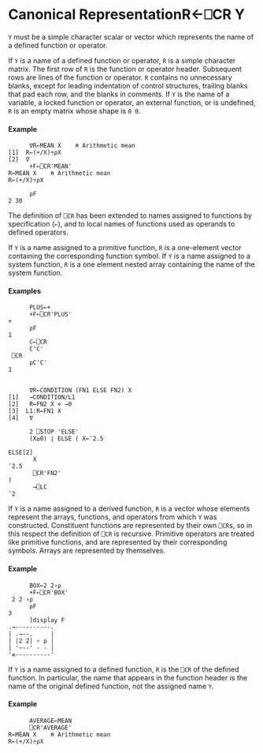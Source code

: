 




<h1 class="heading"><span class="name">Canonical Representation</span><span class="command">R←⎕CR Y</span></h1>

`Y` must be a simple character scalar or vector which represents the name of a defined function or operator.


If `Y` is a name of a defined function or operator, `R` is a simple character matrix.  The first row of `R` is the function or operator header.  Subsequent rows are lines of the function or operator.  `R` contains no unnecessary blanks, except for leading indentation of control structures, trailing blanks that pad each row, and the blanks in comments.  If `Y` is the name of a variable, a locked function or operator, an external function, or is undefined, `R` is an empty matrix whose shape is `0 0`.


#### Example
```apl
      ∇R←MEAN X    ⍝ Arithmetic mean
[1]  R←(+/X)÷⍴X
[2]  ∇
      +F←⎕CR'MEAN'
R←MEAN X    ⍝ Arithmetic mean
R←(+/X)÷⍴X
 
      ⍴F
2 30
```


The definition of `⎕CR` has been extended to names assigned to functions by specification (`←`), and to local names of functions used as operands to defined operators.


If `Y` is a name assigned to a primitive function, `R` is a one-element vector containing the corresponding function symbol.  If `Y` is a name assigned to a system function, `R` is a one element nested array containing the name of the system function.

#### Examples
```apl
      PLUS←+
      +F←⎕CR'PLUS'
+
      ⍴F
1
      C←⎕CR
      C'C'
 ⎕CR
      ⍴C'C'
1
```
```apl

      ∇R←CONDITION (FN1 ELSE FN2) X
[1]   →CONDITION/L1
[2]   R←FN2 X ⋄ →0
[3]  L1:R←FN1 X
[4]   ∇
 
      2 ⎕STOP 'ELSE'
      (X≥0) ⌊ ELSE ⌈ X←¯2.5
 
ELSE[2]
       X
¯2.5
       ⎕CR'FN2'
⌈
       →⎕LC
¯2
```


If `Y` is a name assigned to a derived function, `R` is a vector whose elements represent the arrays, functions, and operators from which `Y` was constructed.  Constituent functions are represented by their own `⎕CR`s, so in this respect the definition of `⎕CR` is recursive.  Primitive operators are treated like primitive functions, and are represented by their corresponding symbols.  Arrays are represented by themselves.

#### Example
```apl
      BOX←2 2∘⍴
      +F←⎕CR'BOX'
 2 2 ∘⍴
      ⍴F
3
      ]display F
.→----------.
| .→--.     |
| |2 2| ∘ ⍴ |
| '~--' - - |
'∊----------'
```


If `Y` is a name assigned to a defined function, `R` is the `⎕CR` of the defined function.  In particular, the name that appears in the function header is the name of the original defined function, not the assigned name `Y`.

#### Example
```apl
      AVERAGE←MEAN
      ⎕CR'AVERAGE'
R←MEAN X    ⍝ Arithmetic mean
R←(+/X)÷⍴X
```


